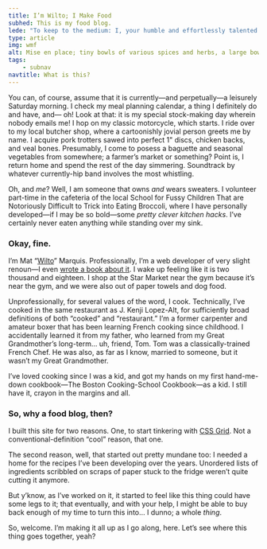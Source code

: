 ```yaml
---
title: I’m Wilto; I Make Food
subhed: This is my food blog. 
lede: "To keep to the medium: I, your humble and effortlessly talented narrator, have just awoken to the sound of birds singing and clear blue skies."
type: article
img: wmf
alt: Mise en place; tiny bowls of various spices and herbs, a large bowl of whole carrots, a leek, and a celery stalk.
tags: 
    - subnav
navtitle: What is this?
---
```


You can, of course, assume that it is currently—and perpetually—a leisurely Saturday morning. I check my meal planning calendar, a thing I definitely do and have, and— oh! Look at that: it is my special stock-making day wherein nobody emails me! I hop on my classic motorcycle, which starts. I ride over to my local butcher shop, where a cartoonishly jovial person greets me by name. I acquire pork trotters sawed into perfect 1" discs, chicken backs, and veal bones. Presumably, I come to posess a baguette and seasonal vegetables from somewhere; a farmer’s market or something? Point is, I return home and spend the rest of the day simmering. Soundtrack by whatever currently-hip band involves the most whistling.

Oh, and _me_? Well, I am someone that owns _and_ wears sweaters. I volunteer part-time in the cafeteria of the local School for Fussy Children That are Notoriously Difficult to Trick into Eating Broccoli, where I have personally developed—if I may be so bold—some _pretty clever kitchen hacks_. I’ve certainly never eaten anything while standing over my sink. 

### Okay, fine.

I’m Mat “[Wilto](https://twitter.com/wilto)” Marquis. Professionally, I’m a web developer of very slight renoun—I even [wrote a book about it](https://abookapart.com/products/javascript-for-web-designers). I wake up feeling like it is two thousand and eighteen. I shop at the Star Market near the gym because it’s near the gym, and we were also out of paper towels and dog food. 

Unprofessionally, for several values of the word, I cook. Technically, I’ve cooked in the same restaurant as J. Kenji Lopez-Alt, for sufficiently broad definitions of both “cooked” and “restaurant.” I’m a former carpenter and amateur boxer that has been learning French cooking since childhood. I accidentally learned it from my father, who learned from my Great Grandmother’s long-term… uh, friend, Tom. Tom was a classically-trained French Chef. He was also, as far as I know, married to someone, but it wasn’t my Great Grandmother.

I’ve loved cooking since I was a kid, and got my hands on my first hand-me-down cookbook—The Boston Cooking-School Cookbook—as a kid. I still have it, crayon in the margins and all.

### So, why a food blog, then?

I built this site for two reasons. One, to start tinkering with [CSS Grid](https://github.com/Wilto/wilto-makes-food/blob/master/_src/_assets/css/layout-grid.css). Not a conventional-definition “cool” reason, that one.

The second reason, well, that started out pretty mundane too: I needed a home for the recipes I’ve been developing over the years. Unordered lists of ingredients scribbled on scraps of paper stuck to the fridge weren’t quite cutting it anymore. 

But y’know, as I’ve worked on it, it started to feel like this thing could have some legs to it; that eventually, and with your help, I might be able to buy back enough of my time to turn this into… I dunno; a whole _thing_.

So, welcome. I’m making it all up as I go along, here. Let’s see where this thing goes together, yeah?
